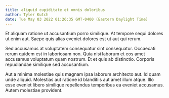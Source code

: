 ```yaml
---
title: aliquid cupiditate et omnis doloribus
author: Tyler Kutch
date: Tue May 03 2022 01:26:35 GMT-0400 (Eastern Daylight Time)
---
```

Et aliquam ratione ut accusantium porro similique. At tempore sequi dolores ut enim aut. Saepe quis alias eveniet dolores est ut aut qui rerum.

 Sed accusamus at voluptatem consequatur sint consequatur. Occaecati rerum quidem est in laboriosam non. Quia nisi laborum et eos amet accusamus voluptatum quam nostrum. Et et quis ab distinctio. Corporis repudiandae similique sed accusantium.

 Aut a minima molestiae quis magnam ipsa laborum architecto aut. Id quam unde aliquid. Molestias aut ratione id blanditiis aut amet illum atque. Illo esse eveniet libero similique repellendus temporibus ea eveniet accusamus. Autem molestiae provident.